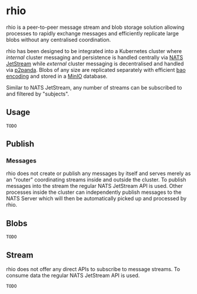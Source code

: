 # rhio

rhio is a peer-to-peer message stream and blob storage solution allowing processes to rapidly exchange messages and efficiently replicate large blobs without any centralised coordination.

rhio has been designed to be integrated into a Kubernetes cluster where _internal_ cluster messaging and persistence is handled centrally via [NATS JetStream](https://docs.nats.io/nats-concepts/jetstream) while _external_ cluster messaging is decentralised and handled via [p2panda](https://p2panda.org). Blobs of any size are replicated separately with efficient [bao encoding](https://github.com/oconnor663/bao/tree/master) and stored in a [MinIO](https://min.io/) database.

Similar to NATS JetStream, any number of streams can be subscribed to and filtered by "subjects".

## Usage

`TODO`

## Publish

### Messages

rhio does not create or publish any messages by itself and serves merely as an "router" coordinating streams inside and outside the cluster. To publish messages into the stream the regular NATS JetStream API is used. Other processes inside the cluster can independently publish messages to the NATS Server which will then be automatically picked up and processed by rhio.

## Blobs

`TODO`

## Stream

rhio does not offer any direct APIs to subscribe to message streams. To consume data the regular NATS JetStream API is used.

`TODO`
